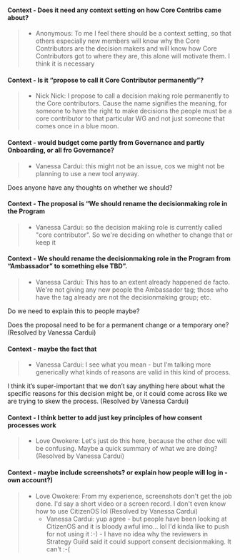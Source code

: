 #### Context - Does it need any context setting on how Core Contribs came about?
> * Anonymous: To me I feel there should be a context setting, so that others especially new members will know why the Core Contributors are the decision makers and will know how Core Contributors got to where they are, this alone will motivate them. 
I think it is necessary
> 
#### Context - Is it “propose to call it Core Contributor permanently”?
> * Nick Nick: I propose to call a decision making role permanently to the Core contributors.
Cause the name signifies the meaning, for someone to have the right to make decisions the people must be a core contributor to that particular WG and not just someone that comes once in a blue moon.
> 
#### Context - would budget come partly from Governance and  partly Onboarding, or all fro  Governance?
> * Vanessa Cardui: this might not be an issue, cos we might not be planning to use a new tool anyway. 

Does anyone have any thoughts on whether we should?
> 
#### Context - The proposal is “We should rename the decisionmaking role in the Program
> * Vanessa Cardui: so the decision makiing role is currently called "core contributor".
So we're deciding on whether to change that or keep it
> 
#### Context - We should rename the decisionmaking role in the Program from “Ambassador” to something else TBD”.
> * Vanessa Cardui: This has to an extent already happened de facto. We're not giving any new people the Ambassador tag; those who have the tag already are not the decisionmaking group; etc. 

Do we need to explain this to people maybe?

Does the proposal need to be for a permanent change or a temporary one? (Resolved by Vanessa Cardui)
> 
#### Context - maybe the fact that
> * Vanessa Cardui: I see what you mean - but I’m talking more generically what kinds of reasons are valid in this kind of process. 

I think it’s super-important that we don’t say anything here about what the specific reasons for this decision might be, or it could come across like we are trying to skew the process. (Resolved by Vanessa Cardui)
> 
#### Context - I think better to add just key principles of how consent processes work
> * Love Owokere: Let's just do this here, because the other doc will be confusing. Maybe a quick summary of what we are doing? (Resolved by Vanessa Cardui)
> 
#### Context - maybe include screenshots? or explain how people will log in - own account?)
> * Love Owokere: From my experience, screenshots don't get the job done. I'd say a short video or a screen record.
I don't even know how to use CitizenOS lol (Resolved by Vanessa Cardui)
>   - Vanessa Cardui: yup agree - but people have been looking at CitizenOS and it is bloody awful imo... lol I'd kinda like to push for not using it :-) - I have no idea why the reviewers in Strategy Guild said it could support consent decisionmaking. It can't :-(
> 
